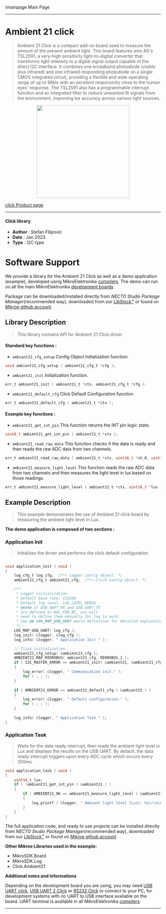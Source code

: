 \mainpage Main Page

---
# Ambient 21 click

> Ambient 21 Click is a compact add-on board used to measure the amount of the present ambient light. This board features ams AG's TSL2591, a very-high sensitivity light-to-digital converter that transforms light intensity to a digital signal output capable of the direct I2C interface. It combines one broadband photodiode (visible plus infrared) and one infrared-responding photodiode on a single CMOS integrated circuit, providing a flexible and wide operating range of up to 88klx with an excellent responsivity close to the human eyes' response. The TSL2591 also has a programmable interrupt function and an integrated filter to reduce unwanted IR signals from the environment, improving lux accuracy across various light sources.

<p align="center">
  <img src="https://download.mikroe.com/images/click_for_ide/ambient21_click.png" height=300px>
</p>

[click Product page](https://www.mikroe.com/ambient-21-click)

---


#### Click library

- **Author**        : Stefan Filipovic
- **Date**          : Jan 2023.
- **Type**          : I2C type


# Software Support

We provide a library for the Ambient 21 Click
as well as a demo application (example), developed using MikroElektronika
[compilers](https://www.mikroe.com/necto-studio).
The demo can run on all the main MikroElektronika [development boards](https://www.mikroe.com/development-boards).

Package can be downloaded/installed directly from *NECTO Studio Package Manager*(recommended way), downloaded from our [LibStock&trade;](https://libstock.mikroe.com) or found on [Mikroe github account](https://github.com/MikroElektronika/mikrosdk_click_v2/tree/master/clicks).

## Library Description

> This library contains API for Ambient 21 Click driver.

#### Standard key functions :

- `ambient21_cfg_setup` Config Object Initialization function.
```c
void ambient21_cfg_setup ( ambient21_cfg_t *cfg );
```

- `ambient21_init` Initialization function.
```c
err_t ambient21_init ( ambient21_t *ctx, ambient21_cfg_t *cfg );
```

- `ambient21_default_cfg` Click Default Configuration function.
```c
err_t ambient21_default_cfg ( ambient21_t *ctx );
```

#### Example key functions :

- `ambient21_get_int_pin` This function returns the INT pin logic state.
```c
uint8_t ambient21_get_int_pin ( ambient21_t *ctx );
```

- `ambient21_read_raw_data` This function checks if the data is ready and then reads the raw ADC data from two channels.
```c
err_t ambient21_read_raw_data ( ambient21_t *ctx, uint16_t *ch_0, uint16_t *ch_1 );
```

- `ambient21_measure_light_level` This function reads the raw ADC data from two channels and then measures the light level in lux based on those readings.
```c
err_t ambient21_measure_light_level ( ambient21_t *ctx, uint16_t *lux );
```

## Example Description

> This example demonstrates the use of Ambient 21 click board by measuring the ambient light level in Lux.

**The demo application is composed of two sections :**

### Application Init

> Initializes the driver and performs the click default configuration.

```c

void application_init ( void )
{
    log_cfg_t log_cfg;  /**< Logger config object. */
    ambient21_cfg_t ambient21_cfg;  /**< Click config object. */

    /** 
     * Logger initialization.
     * Default baud rate: 115200
     * Default log level: LOG_LEVEL_DEBUG
     * @note If USB_UART_RX and USB_UART_TX 
     * are defined as HAL_PIN_NC, you will 
     * need to define them manually for log to work. 
     * See @b LOG_MAP_USB_UART macro definition for detailed explanation.
     */
    LOG_MAP_USB_UART( log_cfg );
    log_init( &logger, &log_cfg );
    log_info( &logger, " Application Init " );

    // Click initialization.
    ambient21_cfg_setup( &ambient21_cfg );
    AMBIENT21_MAP_MIKROBUS( ambient21_cfg, MIKROBUS_1 );
    if ( I2C_MASTER_ERROR == ambient21_init( &ambient21, &ambient21_cfg ) ) 
    {
        log_error( &logger, " Communication init." );
        for ( ; ; );
    }
    
    if ( AMBIENT21_ERROR == ambient21_default_cfg ( &ambient21 ) )
    {
        log_error( &logger, " Default configuration." );
        for ( ; ; );
    }
    
    log_info( &logger, " Application Task " );
}

```

### Application Task

> Waits for the data ready interrupt, then reads the ambient light level in Lux
and displays the results on the USB UART. By default, the data ready interrupt triggers
upon every ADC cycle which occurs every 200ms.

```c
void application_task ( void )
{
    uint16_t lux;
    if ( !ambient21_get_int_pin ( &ambient21 ) )
    {
        if ( AMBIENT21_OK == ambient21_measure_light_level ( &ambient21, &lux ) )
        {
            log_printf ( &logger, " Ambient light level [Lux]: %u\r\n\n", lux );
        }
    }
}
```

The full application code, and ready to use projects can be installed directly from *NECTO Studio Package Manager*(recommended way), downloaded from our [LibStock&trade;](https://libstock.mikroe.com) or found on [Mikroe github account](https://github.com/MikroElektronika/mikrosdk_click_v2/tree/master/clicks).

**Other Mikroe Libraries used in the example:**

- MikroSDK.Board
- MikroSDK.Log
- Click.Ambient21

**Additional notes and informations**

Depending on the development board you are using, you may need
[USB UART click](https://www.mikroe.com/usb-uart-click),
[USB UART 2 Click](https://www.mikroe.com/usb-uart-2-click) or
[RS232 Click](https://www.mikroe.com/rs232-click) to connect to your PC, for
development systems with no UART to USB interface available on the board. UART
terminal is available in all MikroElektronika
[compilers](https://shop.mikroe.com/compilers).

---
